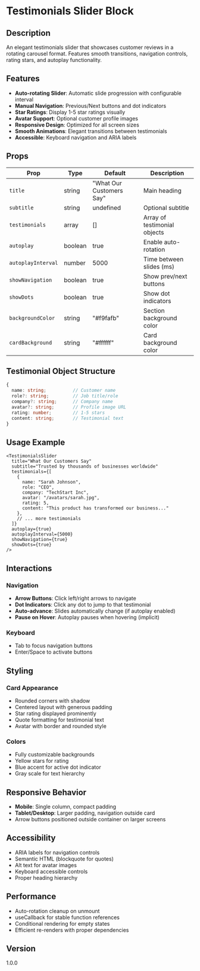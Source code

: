 # Testimonials Slider Block

## Description

An elegant testimonials slider that showcases customer reviews in a rotating carousel format. Features smooth transitions, navigation controls, rating stars, and autoplay functionality.

## Features

- **Auto-rotating Slider**: Automatic slide progression with configurable interval
- **Manual Navigation**: Previous/Next buttons and dot indicators
- **Star Ratings**: Display 1-5 star ratings visually
- **Avatar Support**: Optional customer profile images
- **Responsive Design**: Optimized for all screen sizes
- **Smooth Animations**: Elegant transitions between testimonials
- **Accessible**: Keyboard navigation and ARIA labels

## Props

| Prop | Type | Default | Description |
|------|------|---------|-------------|
| `title` | string | "What Our Customers Say" | Main heading |
| `subtitle` | string | undefined | Optional subtitle |
| `testimonials` | array | [] | Array of testimonial objects |
| `autoplay` | boolean | true | Enable auto-rotation |
| `autoplayInterval` | number | 5000 | Time between slides (ms) |
| `showNavigation` | boolean | true | Show prev/next buttons |
| `showDots` | boolean | true | Show dot indicators |
| `backgroundColor` | string | "#f9fafb" | Section background color |
| `cardBackground` | string | "#ffffff" | Card background color |

## Testimonial Object Structure

```typescript
{
  name: string;          // Customer name
  role?: string;         // Job title/role
  company?: string;      // Company name
  avatar?: string;       // Profile image URL
  rating: number;        // 1-5 stars
  content: string;       // Testimonial text
}
```

## Usage Example

```tsx
<TestimonialsSlider
  title="What Our Customers Say"
  subtitle="Trusted by thousands of businesses worldwide"
  testimonials={[
    {
      name: "Sarah Johnson",
      role: "CEO",
      company: "TechStart Inc",
      avatar: "/avatars/sarah.jpg",
      rating: 5,
      content: "This product has transformed our business..."
    },
    // ... more testimonials
  ]}
  autoplay={true}
  autoplayInterval={5000}
  showNavigation={true}
  showDots={true}
/>
```

## Interactions

### Navigation
- **Arrow Buttons**: Click left/right arrows to navigate
- **Dot Indicators**: Click any dot to jump to that testimonial
- **Auto-advance**: Slides automatically change (if autoplay enabled)
- **Pause on Hover**: Autoplay pauses when hovering (implicit)

### Keyboard
- Tab to focus navigation buttons
- Enter/Space to activate buttons

## Styling

### Card Appearance
- Rounded corners with shadow
- Centered layout with generous padding
- Star rating displayed prominently
- Quote formatting for testimonial text
- Avatar with border and rounded style

### Colors
- Fully customizable backgrounds
- Yellow stars for rating
- Blue accent for active dot indicator
- Gray scale for text hierarchy

## Responsive Behavior

- **Mobile**: Single column, compact padding
- **Tablet/Desktop**: Larger padding, navigation outside card
- Arrow buttons positioned outside container on larger screens

## Accessibility

- ARIA labels for navigation controls
- Semantic HTML (blockquote for quotes)
- Alt text for avatar images
- Keyboard accessible controls
- Proper heading hierarchy

## Performance

- Auto-rotation cleanup on unmount
- useCallback for stable function references
- Conditional rendering for empty states
- Efficient re-renders with proper dependencies

## Version

1.0.0
